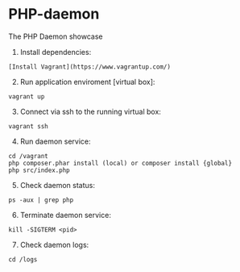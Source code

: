 
# PHP-daemon
The PHP Daemon showcase

1. Install dependencies:

```
[Install Vagrant](https://www.vagrantup.com/)
```

2. Run application enviroment [virtual box]:

```
vagrant up
```

3. Connect via ssh to the running virtual box:

```
vagrant ssh
```

4. Run daemon service:

```
cd /vagrant
php composer.phar install (local) or composer install {global}
php src/index.php
```

5. Check daemon status:

```
ps -aux | grep php
```

6. Terminate daemon service:

```
kill -SIGTERM <pid>
```

7. Check daemon logs:

```
cd /logs
```